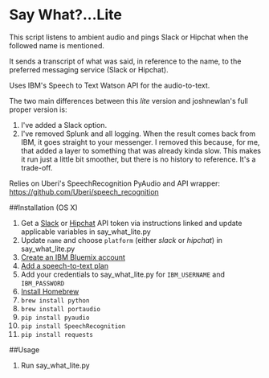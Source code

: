 # Say What?...Lite
This script listens to ambient audio and pings Slack or Hipchat when the followed name is mentioned.

It sends a transcript of what was said, in reference to the name, to the preferred messaging service (Slack or Hipchat).

Uses IBM's Speech to Text Watson API for the audio-to-text.

The two main differences between this *lite* version and joshnewlan's full proper version is:

1.	I've added a Slack option.
2.	I've removed Splunk and all logging.  When the result comes back from IBM, it goes straight to your messenger.  I removed this because, for me, that added a layer to something that was already kinda slow.  This makes it run just a little bit smoother, but there is no history to reference.  It's a trade-off.

Relies on Uberi's SpeechRecognition PyAudio and API wrapper: https://github.com/Uberi/speech_recognition

##Installation (OS X)

1. Get a [Slack](https://api.slack.com) or [Hipchat](https://www.hipchat.com/docs/apiv2) API token via instructions linked and update applicable variables in say\_what\_lite.py
2. Update ```name``` and choose ```platform``` (either *slack* or *hipchat*) in say\_what\_lite.py
6. [Create an IBM Bluemix account](https://console.ng.bluemix.net/registration/)
7. [Add a speech-to-text plan](https://new-console.ng.bluemix.net/catalog/services/speech-to-text/)
8. Add your credentials to say\_what\_lite.py for ```IBM_USERNAME``` and ```IBM_PASSWORD```
9. [Install Homebrew](http://brew.sh/)
10. ```brew install python```
11. ```brew install portaudio```
12. ```pip install pyaudio```
13. ```pip install SpeechRecognition```
14. ```pip install requests```

##Usage

1. Run say_what_lite.py
